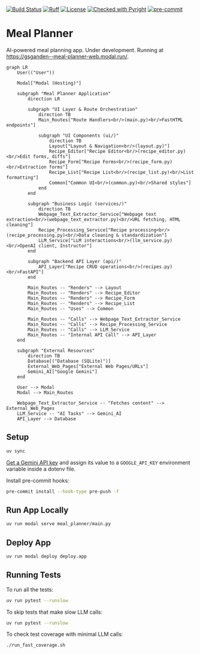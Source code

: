 [![Build Status](https://github.com/gsganden/meal_planner/actions/workflows/ci_cd.yml/badge.svg)](https://github.com/gsganden/meal_planner/actions/workflows/ci_cd.yml)
[![Ruff](https://img.shields.io/endpoint?url=https://raw.githubusercontent.com/astral-sh/ruff/main/assets/badge/v2.json)](https://github.com/astral-sh/ruff)
[![License](https://img.shields.io/badge/License-Apache_2.0-blue.svg)](https://opensource.org/licenses/Apache-2.0)
[![Checked with Pyright](https://img.shields.io/badge/type_checked-pyright-blue)](https://github.com/microsoft/pyright)
[![pre-commit](https://img.shields.io/badge/pre--commit-enabled-brightgreen?logo=pre-commit)](https://github.com/pre-commit/pre-commit)

# Meal Planner

AI-powered meal planning app. Under development. Running at https://gsganden--meal-planner-web.modal.run/.


```mermaid
graph LR
    User(("User"))

    Modal["Modal (Hosting)"]

    subgraph "Meal Planner Application"
        direction LR
        
        subgraph "UI Layer & Route Orchestration"
            direction TB
            Main_Routes["Route Handlers<br/>(main.py)<br/>FastHTML endpoints"]
            
            subgraph "UI Components (ui/)"
                direction TB
                Layout["Layout & Navigation<br/>(layout.py)"]
                Recipe_Editor["Recipe Editor<br/>(recipe_editor.py)<br/>Edit forms, diffs"]
                Recipe_Form["Recipe Forms<br/>(recipe_form.py)<br/>Extraction forms"]
                Recipe_List["Recipe List<br/>(recipe_list.py)<br/>List formatting"]
                Common["Common UI<br/>(common.py)<br/>Shared styles"]
            end
        end

        subgraph "Business Logic (services/)"
            direction TB
            Webpage_Text_Extractor_Service["Webpage text extraction<br/>(webpage_text_extractor.py)<br/>URL fetching, HTML cleaning"]
            Recipe_Processing_Service["Recipe processing<br/>(recipe_processing.py)<br/>Data cleaning & standardization"]
            LLM_Service["LLM interactions<br/>(llm_service.py)<br/>OpenAI client, Instructor"]
        end

        subgraph "Backend API Layer (api/)"
            API_Layer["Recipe CRUD operations<br/>(recipes.py)<br/>FastAPI"]
        end

        Main_Routes -- "Renders" --> Layout
        Main_Routes -- "Renders" --> Recipe_Editor
        Main_Routes -- "Renders" --> Recipe_Form
        Main_Routes -- "Renders" --> Recipe_List
        Main_Routes -- "Uses" --> Common
        
        Main_Routes -- "Calls" --> Webpage_Text_Extractor_Service
        Main_Routes -- "Calls" --> Recipe_Processing_Service
        Main_Routes -- "Calls" --> LLM_Service
        Main_Routes -- "Internal API Call" --> API_Layer
    end

    subgraph "External Resources"
        direction TB
        Database[("Database (SQLite)")]
        External_Web_Pages["External Web Pages/URLs"]
        Gemini_AI["Google Gemini"]
    end

    User --> Modal
    Modal --> Main_Routes

    Webpage_Text_Extractor_Service -- "Fetches content" --> External_Web_Pages
    LLM_Service -- "AI Tasks" --> Gemini_AI
    API_Layer --> Database
```

## Setup

```bash
uv sync
```

[Get a Gemini API key](https://aistudio.google.com/apikey) and assign its value to a `GOOGLE_API_KEY` environment variable inside a dotenv file.

Install pre-commit hooks:

```bash
pre-commit install --hook-type pre-push -f
```

## Run App Locally

```bash
uv run modal serve meal_planner/main.py
```

## Deploy App

```bash
uv run modal deploy deploy.app
```

## Running Tests

To run all the tests:

```bash
uv run pytest --runslow
```

To skip tests that make slow LLM calls:

```bash
uv run pytest --runslow
```

To check test coverage with minimal LLM calls:

```bash
./run_fast_coverage.sh
```
